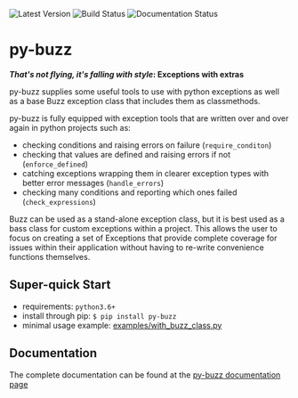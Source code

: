 ![Latest Version](https://badge.fury.io/py/py-buzz.svg)
![Build Status](https://github.com/dusktreader/py-buzz/actions/workflows/main.yml/badge.svg)
![Documentation Status](https://readthedocs.org/projects/py-buzz/badge/?version=latest)

# py-buzz

**_That's not flying, it's falling with style_: Exceptions with extras**

py-buzz supplies some useful tools to use with python exceptions as well
as a base Buzz exception class that includes them as classmethods.

py-buzz is fully equipped with exception tools that are written over and over
again in python projects such as:

* checking conditions and raising errors on failure (`require_conditon`)
* checking that values are defined and raising errors if not (`enforce_defined`)
* catching exceptions wrapping them in clearer exception types with better error
  messages (`handle_errors`)
* checking many conditions and reporting which ones failed
  (`check_expressions`)

Buzz can be used as a stand-alone exception class, but it is best used as a
bass class for custom exceptions within a project. This allows the user to
focus on creating a set of Exceptions that provide complete coverage for issues
within their application without having to re-write convenience functions
themselves.

## Super-quick Start

* requirements: `python3.6+`
* install through pip: `$ pip install py-buzz`
* minimal usage example: [examples/with_buzz_class.py](https://github.com/dusktreader/py-buzz/tree/main/examples/with_buzz_class.py)

## Documentation

The complete documentation can be found at the
[py-buzz documentation page](http://py-buzz.readthedocs.io)
